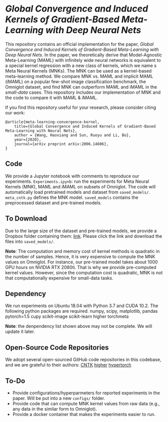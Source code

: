 # _Global Convergence and Induced Kernels of Gradient-Based Meta-Learning with Deep Neural Nets_

This repository contains an official implementation for the paper, _Global Convergence and Induced Kernels of Gradient-Based Meta-Learning with Deep Neural Nets_. In the paper, we theoretically derive that Model-Agnostic Meta-Learning (MAML) with infinitely wide neural networks is equivalent to a special kernel regression with a new class of kernels, which we name s Meta Neural Kernels (MNKs). The MNK can be used as a kernel-based meta-learning method. We compare MNK vs. MAML and implicit MAML (iMAML) on a popular few-shot image classification benchmark, the Omniglot dataset, and find MNK can outperform MAML and iMAML in the _small-data_ cases. This repository includes our implementation of MNK and the code to compare it with MAML & iMAML.

If you find this repository useful for your research, please consider citing our work:
```
@article{meta-learning-convergence-kernel,
    title={Global Convergence and Induced Kernels of Gradient-Based Meta-Learning with Neural Nets},
    author = {Wang, Haoxiang and Sun, Ruoyu and Li, Bo},    
    year={2020},
    journal={arXiv preprint arXiv:2006.14606},
}
```
## Code
We provide a Jupyter notebook with comments to reproduce our experiments.
`Experiments.ipynb`: run the experiments for Meta Neural Kernels (MNK), MAML and iMAML on subsets of Omniglot. The code will automatically load pretrained models and dataset from `saved_models/`. 
`meta_cntk.py` defines the MNK model.
`saved_models` contains the preprocessed dataset and pre-trained models.

## To Download
Due to the large size of the dataset and pre-trained models, we provide a Dropbox folder containing them: [link](https://www.dropbox.com/sh/2us89h35i3r34zu/AAB6LpqavUoZc1vCKYe1Sw9Ua?dl=0). Please click the link and download the files into `saved_models/`.

**Note**: The computation and memory cost of kernel methods is quadratic in the number of samples. Hence, it is very expensive to compute the MNK values on Omniglot. For instance, our pre-trained model takes about 1000 GPU hours on NVIDIA RTX 2080ti. That is why we provide pre-computed kernel values. However, since the computation cost is quadratic, MNK is not that computationally expensive for small-data tasks.

## Dependency
We run experiments on Ubuntu 18.04 with Python 3.7 and CUDA 10.2. The following python packages are required.
numpy, scipy, matplotlib, pandas
pytorch=1.5
cupy
scikit-image
scikit-learn
higher
torchmeta

**Note**: the denpendency list shown above may not be complete. We will update it later.

## Open-Source Code Repositories
We adopt several open-sourced GitHub code repositories in this codebase, and we are grateful to their authors:
[CNTK](https://github.com/ruosongwang/CNTK)
[higher](https://github.com/facebookresearch/higher/)
[hypertorch](https://github.com/prolearner/hypertorch)



## To-Do
+ Provide configurations/hyperparmeters for reported experiments in the paper. Will be put into a new `configs/` folder.
+ Provide code that can compute MNK kernel values from raw data (e.g., any data in the similar form to Omniglot).
+ Provide a docker container that makes the experiments easier to run.


